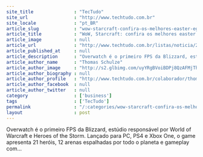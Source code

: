 ```yaml
---
site_title               : "TecTudo"
site_url                 : "http://www.techtudo.com.br"
site_locale              : "pt_BR"
article_slug             : "wow-starcraft-confira-os-melhores-easter-eggs-de-overwatch"
article_title            : "WoW, Starcraft: confira os melhores easter eggs de Overwatch"
article_image            : null
article_url              : "http://www.techtudo.com.br/listas/noticia/2016/06/wow-starcraft-confira-os-melhores-easter-eggs-de-overwatch.html"
article_published_at     : null
article_description      : "Overwatch é o primeiro FPS da Blizzard, estúdio responsável por World of Warcraft e Heroes of the Storm. Lançado para PC, PS4 e Xbox One, o game apresenta 21 heróis, 12 arenas espalhadas por todo o planeta e gameplay com..."
article_author_name      : "Thomas Schulze"
article_author_image     : "http://s2.glbimg.com/uyYRgBVoiBDPj8QzAFMjThQU0r4=/30x30/s2.glbimg.com/f90eH-1O4nS8nrjcNlR0QUsmqvU=/20x35:325x340/140x140/s.glbimg.com/po/tt2/f/original/2015/11/27/thomas.jpg"
article_author_biography : null
article_author_profile   : "http://www.techtudo.com.br/colaborador/thomas-schulze.html"
article_author_facebook  : null
article_author_twitter   : null
category                 : ['business']
tags                     : ['TecTudo']
permalink                : "/:categories/wow-starcraft-confira-os-melhores-easter-eggs-de-overwatch/"
layout                   : post
---
```


Overwatch é o primeiro FPS da Blizzard, estúdio responsável por World of Warcraft e Heroes of the Storm. Lançado para PC, PS4 e Xbox One, o game apresenta 21 heróis, 12 arenas espalhadas por todo o planeta e gameplay com...
